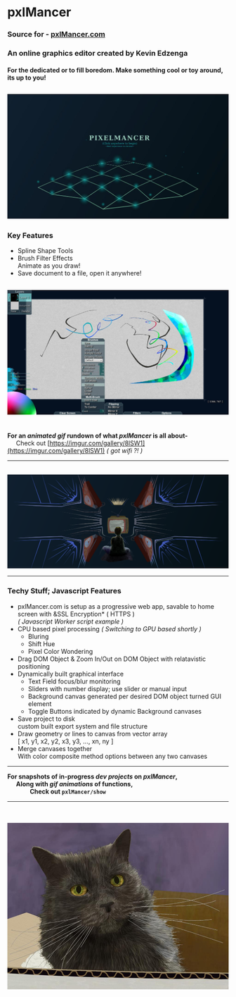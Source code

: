 # pxlMancer
### Source for - [pxlMancer.com](www.pxlMancer.com)
### An online graphics editor created by Kevin Edzenga
#### For the dedicated or to fill boredom. Make something cool or toy around, its up to you!

![Intro Screen](show/ver1.4_IntroScreen.jpg)
---

### Key Features
- Spline Shape Tools
- Brush Filter Effects
  <br>Animate as you draw!
- Save document to a file, open it anywhere!

![GUI](show/ver1.4_Gui.jpg)
---

<br>**For an *animated gif* rundown of what *pxlMancer* is all about-**
<br>&nbsp;&nbsp;&nbsp;&nbsp; Check out [https://imgur.com/gallery/8lSW1](https://imgur.com/gallery/8lSW1) *( got wifi ?! )*

---

<br>![Memories](show/tvKid.png)

---

### Techy Stuff; Javascript Features
- pxlMancer.com is setup as a progressive web app, savable to home screen with &SSL Encryption* ( HTTPS )
  <br>*( Javascript Worker script example )*
- CPU based pixel processing *( Switching to GPU based shortly )*
  - Bluring
  - Shift Hue
  - Pixel Color Wondering
- Drag DOM Object & Zoom In/Out on DOM Object with relatavistic positioning
- Dynamically built graphical interface
  - Text Field focus/blur monitoring
  - Sliders with number display; use slider or manual input
  - Background canvas generated per desired DOM object turned GUI element
  - Toggle Buttons indicated by dynamic Background canvases
- Save project to disk
  <br>custom built export system and file structure
- Draw geometry or lines to canvas from vector array
  <br>[ x1, y1, x2, y2, x3, y3, ..., xn, ny ]
- Merge canvases together
  <br>With color composite method options between any two canvases
  
---

**For snapshots of in-progress *dev projects* on *pxlMancer*,**
<br>&nbsp;&nbsp;&nbsp;&nbsp; **Along with *gif animations* of functions,**
<br>&nbsp;&nbsp;&nbsp;&nbsp;&nbsp;&nbsp;&nbsp;&nbsp;&nbsp;&nbsp;&nbsp;&nbsp; **Check out `pxlMancer/show`**

---

<br><br>![Miss Kitty](show/kitty.png)
